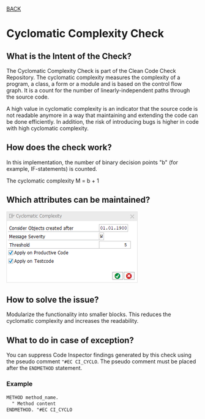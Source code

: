 [BACK](../check_documentation.md)

# Cyclomatic Complexity Check
## What is the Intent of the Check?
The Cyclomatic Complexity Check is part of the Clean Code Check Repository. The cyclomatic complexity measures the complexity of a program, a class, a form or a module and is based on the control flow graph. It is a count for the number of linearly-independent paths through the source code.

A high value in cyclomatic complexity is an indicator that the source code is not readable anymore in a way that maintaining and extending the code can be done efficiently. In addition, the risk of introducing bugs is higher in code with high cyclomatic complexity.

## How does the check work?
In this implementation, the number of binary decision points "b" (for example, IF-statements) is counted.

The cyclomatic complexity M = b + 1

## Which attributes can be maintained?
![Attributes](./img/cyclomatic_complexity.png)

## How to solve the issue?
Modularize the functionality into smaller blocks. This reduces the cyclomatic complexity and increases the readability.

## What to do in case of exception?
You can suppress Code Inspector findings generated by this check using the pseudo comment `"#EC CI_CYCLO`. The pseudo comment must be placed after the `ENDMETHOD` statement.

### Example
```abap
METHOD method_name.
  " Method content
ENDMETHOD. "#EC CI_CYCLO
```
